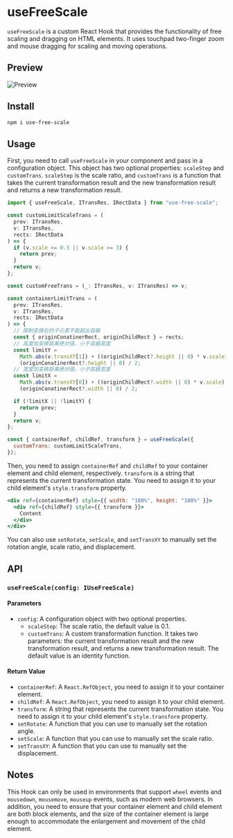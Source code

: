 # useFreeScale

`useFreeScale` is a custom React Hook that provides the functionality of free scaling and dragging on HTML elements. It uses touchpad two-finger zoom and mouse dragging for scaling and moving operations.

## Preview

![Preview](https://github.com/ailuoku6/use-free-scale/blob/main/snapshot/preview1.gif)

## Install

```bash
npm i use-free-scale
```

## Usage

First, you need to call `useFreeScale` in your component and pass in a configuration object. This object has two optional properties: `scaleStep` and `customTrans`. `scaleStep` is the scale ratio, and `customTrans` is a function that takes the current transformation result and the new transformation result and returns a new transformation result.

```jsx
import { useFreeScale, ITransRes, IRectData } from "use-free-scale";

const customLimitScaleTrans = (
  prev: ITransRes,
  v: ITransRes,
  rects: IRectData
) => {
  if (v.scale <= 0.3 || v.scale >= 3) {
    return prev;
  }
  return v;
};

const customFreeTrans = (_: ITransRes, v: ITransRes) => v;

const containerLimitTrans = (
  prev: ITransRes,
  v: ITransRes,
  rects: IRectData
) => {
  // 限制变换后的子元素不能超出容器
  const { originConatinerRect, originChildRect } = rects;
  // 高度加变换距离绝对值，小于容器高度
  const limitY =
    Math.abs(v.transXY[1]) + ((originChildRect?.height || 0) * v.scale) / 2 <
    (originConatinerRect?.height || 0) / 2;
  // 宽度加变换距离绝对值，小于容器宽度
  const limitX =
    Math.abs(v.transXY[0]) + ((originChildRect?.width || 0) * v.scale) / 2 <
    (originConatinerRect?.width || 0) / 2;

  if (!limitX || !limitY) {
    return prev;
  }
  return v;
};

const { containerRef, childRef, transform } = useFreeScale({
  customTrans: customLimitScaleTrans,
});
```

Then, you need to assign `containerRef` and `childRef` to your container element and child element, respectively. `transform` is a string that represents the current transformation state. You need to assign it to your child element's `style.transform` property.

```jsx
<div ref={containerRef} style={{ width: "100%", height: "100%" }}>
  <div ref={childRef} style={{ transform }}>
    Content
  </div>
</div>
```

You can also use `setRotate`, `setScale`, and `setTransXY` to manually set the rotation angle, scale ratio, and displacement.

## API

### `useFreeScale(config: IUseFreeScale)`

#### Parameters

- `config`: A configuration object with two optional properties.
  - `scaleStep`: The scale ratio, the default value is 0.1.
  - `customTrans`: A custom transformation function. It takes two parameters: the current transformation result and the new transformation result, and returns a new transformation result. The default value is an identity function.

#### Return Value

- `containerRef`: A `React.RefObject`, you need to assign it to your container element.
- `childRef`: A `React.RefObject`, you need to assign it to your child element.
- `transform`: A string that represents the current transformation state. You need to assign it to your child element's `style.transform` property.
- `setRotate`: A function that you can use to manually set the rotation angle.
- `setScale`: A function that you can use to manually set the scale ratio.
- `setTransXY`: A function that you can use to manually set the displacement.

## Notes

This Hook can only be used in environments that support `wheel` events and `mousedown`, `mousemove`, `mouseup` events, such as modern web browsers. In addition, you need to ensure that your container element and child element are both block elements, and the size of the container element is large enough to accommodate the enlargement and movement of the child element.
